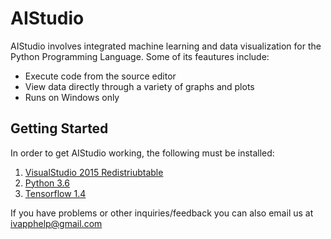 # AIStudio
AIStudio involves integrated machine learning and data visualization for the Python Programming Language. Some of its feautures include:
- Execute code from the source editor
- View data directly through a variety of graphs and plots
- Runs on Windows only

## Getting Started 
In order to get AIStudio working, the following must be installed:
1. [VisualStudio 2015 Redistriubtable](https://www.microsoft.com/en-us/download/details.aspx?id=48145)
2. [Python 3.6](https://www.python.org/downloads/release/python-362/)
3. [Tensorflow 1.4](https://www.tensorflow.org/install/install_windows)

If you have problems or other inquiries/feedback you can also email us at [ivapphelp@gmail.com](ivapphelp@gmail.com)
